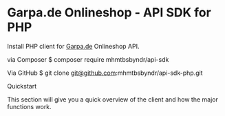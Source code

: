 # Garpa.de Onlineshop - API SDK for PHP

Install
PHP client for <a href="https://www.garpa.de">Garpa.de</a> Onlineshop API.  

via Composer
$ composer require mhmtbsbyndr/api-sdk

Via GitHub
$ git clone git@github.com:mhmtbsbyndr/api-sdk-php.git

Quickstart

This section will give you a quick overview of the client and how the major functions work.

